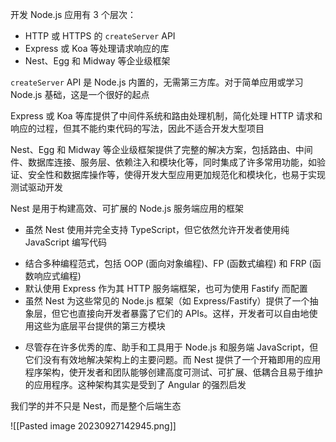 开发 Node.js 应用有 3 个层次：

- HTTP 或 HTTPS 的 `createServer` API
- Express 或 Koa 等处理请求响应的库
- Nest、Egg 和 Midway 等企业级框架

`createServer` API 是 Node.js 内置的，无需第三方库。对于简单应用或学习 Node.js 基础，这是一个很好的起点

Express 或 Koa 等库提供了中间件系统和路由处理机制，简化处理 HTTP 请求和响应的过程，但其不能约束代码的写法，因此不适合开发大型项目

Nest、Egg 和 Midway 等企业级框架提供了完整的解决方案，包括路由、中间件、数据库连接、服务层、依赖注入和模块化等，同时集成了许多常用功能，如验证、安全性和数据库操作等，使得开发大型应用更加规范化和模块化，也易于实现测试驱动开发

Nest 是用于构建高效、可扩展的 Node.js 服务端应用的框架

- 虽然 Nest 使用并完全支持 TypeScript，但它依然允许开发者使用纯 JavaScript 编写代码
* 结合多种编程范式，包括 OOP (面向对象编程)、FP (函数式编程) 和 FRP (函数响应式编程)
* 默认使用 Express 作为其 HTTP 服务端框架，也可为使用 Fastify 而配置
* 虽然 Nest 为这些常见的 Node.js 框架（如 Express/Fastify）提供了一个抽象层，但它也直接向开发者暴露了它们的 APIs。这样，开发者可以自由地使用这些为底层平台提供的第三方模块
- 尽管存在许多优秀的库、助手和工具用于 Node.js 和服务端 JavaScript，但它们没有有效地解决架构上的主要问题。而 Nest 提供了一个开箱即用的应用程序架构，使开发者和团队能够创建高度可测试、可扩展、低耦合且易于维护的应用程序。这种架构其实是受到了 Angular 的强烈启发

我们学的并不只是 Nest，而是整个后端生态

![[Pasted image 20230927142945.png]]
